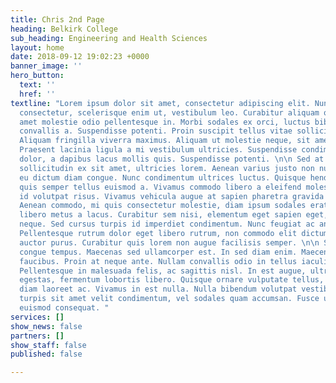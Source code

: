 ```yaml
---
title: Chris 2nd Page
heading: Belkirk College
sub_heading: Engineering and Health Sciences
layout: home
date: 2018-09-12 19:02:23 +0000
banner_image: ''
hero_button:
  text: ''
  href: ''
textline: "Lorem ipsum dolor sit amet, consectetur adipiscing elit. Nunc eget ligula
  consectetur, scelerisque enim ut, vestibulum leo. Curabitur aliquam quam urna, sit
  amet molestie odio pellentesque in. Morbi sodales ex orci, luctus bibendum velit
  convallis a. Suspendisse potenti. Proin suscipit tellus vitae sollicitudin pharetra.
  Aliquam fringilla viverra maximus. Aliquam ut molestie neque, sit amet aliquet erat.
  Praesent lacinia ligula a mi vestibulum ultricies. Suspendisse condimentum metus
  dolor, a dapibus lacus mollis quis. Suspendisse potenti. \n\n Sed at augue vulputate,
  sollicitudin ex sit amet, ultricies lorem. Aenean varius justo non nunc sodales,
  eu dictum diam congue. Nunc condimentum ultrices luctus. Quisque hendrerit leo quam,
  quis semper tellus euismod a. Vivamus commodo libero a eleifend molestie. Fusce
  id volutpat risus. Vivamus vehicula augue at sapien pharetra gravida ut et arcu.
  Aenean commodo, mi quis consectetur molestie, diam ipsum sodales erat, nec fringilla
  libero metus a lacus. Curabitur sem nisi, elementum eget sapien eget, placerat dictum
  neque. Sed cursus turpis id imperdiet condimentum. Nunc feugiat ac ante quis fringilla.
  Pellentesque rutrum dolor eget libero rutrum, non commodo elit dictum. Ut sit amet
  auctor purus. Curabitur quis lorem non augue facilisis semper. \n\n Sed convallis
  congue tempus. Maecenas sed ullamcorper est. In sed diam enim. Maecenas ornare congue
  faucibus. Proin at neque ante. Nullam convallis odio in tellus iaculis tincidunt.
  Pellentesque in malesuada felis, ac sagittis nisl. In est augue, ultricies et dui
  egestas, fermentum lobortis libero. Quisque ornare vulputate tellus, quis suscipit
  diam laoreet ac. Vivamus in est nulla. Nulla bibendum volutpat vestibulum. Sed finibus
  turpis sit amet velit condimentum, vel sodales quam accumsan. Fusce ut enim a mauris
  euismod consequat. "
services: []
show_news: false
partners: []
show_staff: false
published: false

---
```

